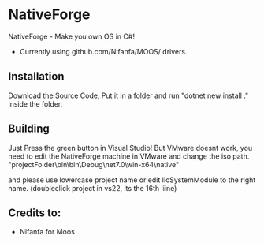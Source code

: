 # NativeForge
NativeForge - Make you own OS in C#!
- Currently using github.com/Nifanfa/MOOS/ drivers.

## Installation
Download the Source Code, Put it in a folder and run "dotnet new install ." inside the folder.

## Building
Just Press the green button in Visual Studio! 
But VMware doesnt work, you need to edit the NativeForge machine in VMware and change the iso path.
"projectFolder\bin\bin\Debug\net7.0\win-x64\native\"

and please use lowercase project name or edit IlcSystemModule to the right name. (doubleclick project in vs22, its the 16th liine)



## Credits to:
- Nifanfa for Moos
